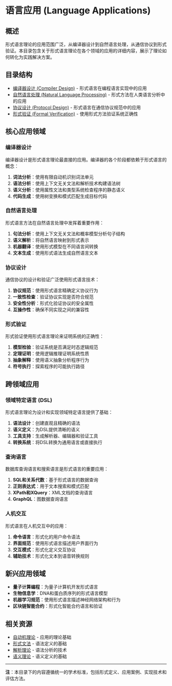 # 语言应用 (Language Applications)

## 概述

形式语言理论的应用范围广泛，从编译器设计到自然语言处理，从通信协议到形式验证。本目录包含关于形式语言理论在各个领域的应用的详细内容，展示了理论如何转化为实践解决方案。

## 目录结构

- [编译器设计 (Compiler Design)](./03.7.1_Compiler_Design.md) - 形式语言在编程语言实现中的应用
- [自然语言处理 (Natural Language Processing)](./03.7.2_Natural_Language_Processing.md) - 形式方法在人类语言分析中的应用
- [协议设计 (Protocol Design)](./03.7.3_Protocol_Design.md) - 形式语言在通信协议规范中的应用
- [形式验证 (Formal Verification)](./03.7.4_Formal_Verification.md) - 使用形式方法验证系统正确性

## 核心应用领域

### 编译器设计

编译器设计是形式语言理论最直接的应用。编译器的各个阶段都依赖于形式语言的概念：

1. **词法分析**：使用有限自动机识别词法单元
2. **语法分析**：使用上下文无关文法和解析技术构建语法树
3. **语义分析**：使用属性文法和类型系统检查程序的静态语义
4. **代码生成**：使用树变换和模式匹配生成目标代码

### 自然语言处理

形式语言方法在自然语言处理中发挥着重要作用：

1. **句法分析**：使用上下文无关文法和概率模型分析句子结构
2. **语义解析**：将自然语言映射到形式表示
3. **机器翻译**：使用形式模型在不同语言间转换
4. **文本生成**：使用形式语法生成自然语言文本

### 协议设计

通信协议的设计和验证广泛使用形式语言技术：

1. **协议规范**：使用形式语言精确定义协议行为
2. **一致性检查**：验证协议实现是否符合规范
3. **安全性分析**：形式化验证协议的安全属性
4. **互操作性**：确保不同实现之间的兼容性

### 形式验证

形式验证使用形式语言理论来证明系统的正确性：

1. **模型检验**：验证系统是否满足时态逻辑规范
2. **定理证明**：使用逻辑推理证明系统性质
3. **抽象解释**：使用语义抽象分析程序行为
4. **符号执行**：探索程序的可能执行路径

## 跨领域应用

### 领域特定语言 (DSL)

形式语言理论为设计和实现领域特定语言提供了基础：

1. **语法设计**：创建直观且精确的语法
2. **语义定义**：为DSL提供清晰的语义
3. **工具支持**：生成解析器、编辑器和验证工具
4. **转换系统**：将DSL转换为通用语言或直接执行

### 查询语言

数据库查询语言和搜索语言是形式语言的重要应用：

1. **SQL和关系代数**：基于形式语言的数据查询
2. **正则表达式**：用于文本搜索和模式匹配
3. **XPath和XQuery**：XML文档的查询语言
4. **GraphQL**：图数据查询语言

### 人机交互

形式语言在人机交互中的应用：

1. **命令语言**：形式化的用户命令语法
2. **界面规范**：使用形式语言描述用户界面行为
3. **交互模式**：形式化定义交互协议
4. **辅助技术**：形式化文本到语音转换规则

## 新兴应用领域

- **量子计算编程**：为量子计算机开发形式语言
- **生物信息学**：DNA和蛋白质序列的形式语言模型
- **机器学习规范**：使用形式语言描述神经网络架构和行为
- **区块链智能合约**：形式化智能合约语言和验证

## 相关资源

- [自动机理论](../03.1_Automata_Theory/README.md) - 应用的理论基础
- [形式文法](../03.2_Formal_Grammars/README.md) - 语法定义的基础
- [解析理论](../03.4_Parsing_Theory/README.md) - 语法分析的技术
- [语义理论](../03.5_Semantics_Theory/README.md) - 语义定义的基础

---

**注**：本目录下的内容遵循统一的学术标准，包括形式定义、应用案例、实现技术和评估方法。 